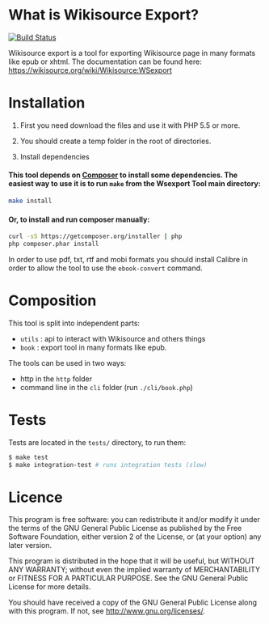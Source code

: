 What is Wikisource Export?
==========================

[![Build Status](https://travis-ci.org/wsexport/tool.svg?branch=master)](https://travis-ci.org/wsexport/tool)

Wikisource export is a tool for exporting Wikisource page in many formats like
epub or xhtml. The documentation can be found here:
https://wikisource.org/wiki/Wikisource:WSexport

Installation
============

1. First you need download the files and use it with PHP 5.5 or more.

2. You should create a temp folder in the root of directories.

3. Install dependencies

#### This tool depends on [Composer](http://getcomposer.org/) to install some dependencies. The easiest way to use it is to run `make` from the Wsexport Tool main directory:

```bash
make install
```

#### Or, to install and run composer manually:

```bash
curl -sS https://getcomposer.org/installer | php
php composer.phar install
```

In order to use pdf, txt, rtf and mobi formats you should install Calibre in
order to allow the tool to use the `ebook-convert` command.

Composition
===========

This tool is split into independent parts:
* `utils` : api to interact with Wikisource and others things
* `book` : export tool in many formats like epub.

The tools can be used in two ways:
* http in the `http` folder
* command line in the `cli` folder (run `./cli/book.php`)


Tests
=====

Tests are located in the `tests/` directory, to run them:

```bash
$ make test
$ make integration-test # runs integration tests (slow)
```

Licence
=======

This program is free software: you can redistribute it and/or modify it under
the terms of the GNU General Public License as published by the Free Software
Foundation, either version 2 of the License, or (at your option) any later
version.

This program is distributed in the hope that it will be useful, but WITHOUT ANY
WARRANTY; without even the implied warranty of MERCHANTABILITY or FITNESS FOR A
PARTICULAR PURPOSE.  See the GNU General Public License for more details.

You should have received a copy of the GNU General Public License along with
this program. If not, see <http://www.gnu.org/licenses/>.
